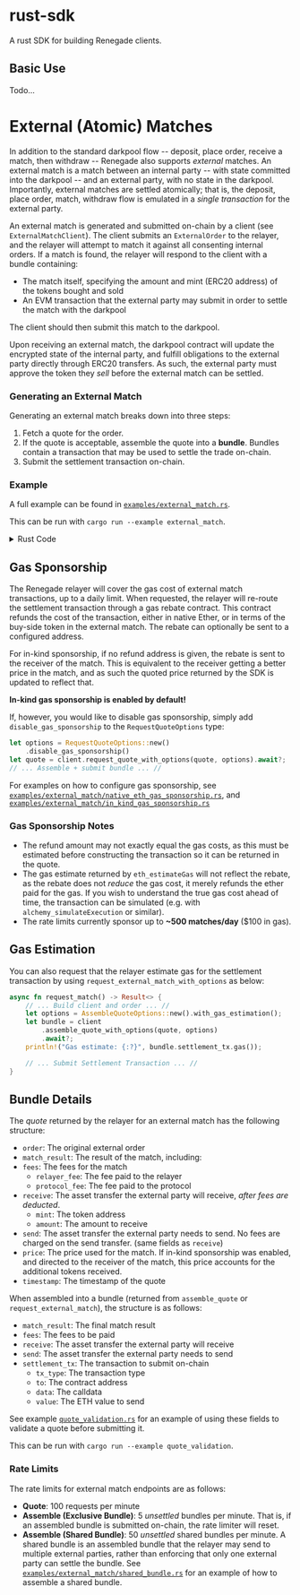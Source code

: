 # rust-sdk
A rust SDK for building Renegade clients.

## Basic Use

Todo...

# External (Atomic) Matches

In addition to the standard darkpool flow -- deposit, place order, receive a match, then withdraw -- Renegade also supports *external* matches. An external match is a match between an internal party -- with state committed into the darkpool -- and an external party, with no state in the darkpool. Importantly, external matches are settled atomically; that is, the deposit, place order, match, withdraw flow is emulated in a _single transaction_ for the external party.

An external match is generated and submitted on-chain by a client (see `ExternalMatchClient`). The client submits an `ExternalOrder` to the relayer, and the relayer will attempt to match it against all consenting internal orders. If a match is found, the relayer will respond to the client with a bundle containing:
- The match itself, specifying the amount and mint (ERC20 address) of the tokens bought and sold
- An EVM transaction that the external party may submit in order to settle the match with the darkpool

The client should then submit this match to the darkpool.

Upon receiving an external match, the darkpool contract will update the encrypted state of the internal party, and fulfill obligations to the external party directly through ERC20 transfers. As such, the external party must approve the token they _sell_ before the external match can be settled.

### Generating an External Match

Generating an external match breaks down into three steps:
1. Fetch a quote for the order.
2. If the quote is acceptable, assemble the quote into a **bundle**. Bundles contain a transaction that may be used to settle the trade on-chain.
3. Submit the settlement transaction on-chain.

### Example
A full example can be found in [`examples/external_match.rs`](examples/external_match.rs).

This can be run with `cargo run --example external_match`.

<details>
<summary>Rust Code</summary>

```rust

// ... See `examples/external_match.rs` for full example ... //

#[tokio::main]
async fn main() -> Result<(), eyre::Error> {
    // Get wallet from private key
    let signer = get_signer().await?;

    // Get the external match client
    let api_key = std::env::var("EXTERNAL_MATCH_KEY").unwrap();
    let api_secret = std::env::var("EXTERNAL_MATCH_SECRET").unwrap();
    let client = ExternalMatchClient::new_sepolia_client(&api_key, &api_secret).unwrap();

    let order = ExternalOrderBuilder::new()
        .base_mint(BASE_MINT)
        .quote_mint(QUOTE_MINT)
        .quote_amount(30_000_000) // $30 USDC
        .min_fill_size(30_000_000) // $30 USDC
        .side(OrderSide::Sell)
        .build()
        .unwrap();

    fetch_quote_and_execute(&client, order, &signer).await?;
    Ok(())
}

/// Fetch a quote from the external api and print it
async fn fetch_quote_and_execute(
    client: &ExternalMatchClient,
    order: ExternalOrder,
    wallet: &OurMiddleware,
) -> Result<(), eyre::Error> {
    // Fetch a quote from the relayer
    println!("Fetching quote...");
    let res = client.request_quote(order).await?;
    let quote = match res {
        Some(quote) => quote,
        None => eyre::bail!("No quote found"),
    };

    // Assemble the quote into a bundle
    println!("Assembling quote...");
    let bundle = match client.assemble_quote(quote).await? {
        Some(bundle) => bundle,
        None => eyre::bail!("No bundle found"),
    };
    execute_bundle(wallet, bundle).await
}

/// Execute a bundle directly
async fn execute_bundle(
    wallet: &OurMiddleware,
    bundle: AtomicMatchApiBundle,
) -> Result<(), eyre::Error> {
    println!("Submitting bundle...\n");
    let tx = bundle.settlement_tx.clone();
    let receipt: PendingTransaction<_> = wallet.send_transaction(tx, None).await.unwrap();

    println!("Successfully submitted transaction: {:#x}", receipt.tx_hash());
    Ok(())
}
```
</details>

## Gas Sponsorship

The Renegade relayer will cover the gas cost of external match transactions, up to a daily limit. When requested, the relayer will re-route the settlement transaction through a gas rebate contract. This contract refunds the cost of the transaction, either in native Ether, or in terms of the buy-side token in the external match.
The rebate can optionally be sent to a configured address.

For in-kind sponsorship, if no refund address is given, the rebate is sent to the receiver of the match. This is equivalent to the receiver getting a better price in the match, and as such the quoted price returned by the SDK is updated to reflect that.

**In-kind gas sponsorship is enabled by default!**

If, however, you would like to disable gas sponsorship, simply add `disable_gas_sponsorship` to the `RequestQuoteOptions` type:
```rust
let options = RequestQuoteOptions::new()
    .disable_gas_sponsorship()
let quote = client.request_quote_with_options(quote, options).await?;
// ... Assemble + submit bundle ... //
```

For examples on how to configure gas sponsorship, see [`examples/external_match/native_eth_gas_sponsorship.rs`](examples/external_match/native_eth_gas_sponsorship.rs), and [`examples/external_match/in_kind_gas_sponsorship.rs`](examples/external_match/in_kind_gas_sponsorship.rs)

### Gas Sponsorship Notes

- The refund amount may not exactly equal the gas costs, as this must be estimated before constructing the transaction so it can be returned in the quote.
- The gas estimate returned by `eth_estimateGas` will not reflect the rebate, as the rebate does not _reduce_ the gas cost, it merely refunds the ether paid for the gas. If you wish to understand the true gas cost ahead of time, the transaction can be simulated (e.g. with `alchemy_simulateExecution` or similar).
- The rate limits currently sponsor up to **~500 matches/day** ($100 in gas). 

## Gas Estimation

You can also request that the relayer estimate gas for the settlement transaction by using `request_external_match_with_options` as below:
```rust
async fn request_match() -> Result<> {
    // ... Build client and order ... // 
    let options = AssembleQuoteOptions::new().with_gas_estimation();
    let bundle = client
        .assemble_quote_with_options(quote, options)
        .await?;
    println!("Gas estimate: {:?}", bundle.settlement_tx.gas());

    // ... Submit Settlement Transaction ... //
}
```


## Bundle Details
The *quote* returned by the relayer for an external match has the following structure:
- `order`: The original external order
- `match_result`: The result of the match, including:
- `fees`: The fees for the match
    - `relayer_fee`: The fee paid to the relayer
    - `protocol_fee`: The fee paid to the protocol
- `receive`: The asset transfer the external party will receive, *after fees are deducted*.
    - `mint`: The token address
    - `amount`: The amount to receive
- `send`: The asset transfer the external party needs to send. No fees are charged on the send transfer. (same fields as `receive`)
- `price`: The price used for the match. If in-kind sponsorship was enabled, and directed to the receiver of the match, this price accounts for the additional tokens received.
- `timestamp`: The timestamp of the quote

When assembled into a bundle (returned from `assemble_quote` or `request_external_match`), the structure is as follows:
- `match_result`: The final match result
- `fees`: The fees to be paid
- `receive`: The asset transfer the external party will receive
- `send`: The asset transfer the external party needs to send
- `settlement_tx`: The transaction to submit on-chain
    - `tx_type`: The transaction type
    - `to`: The contract address
    - `data`: The calldata
    - `value`: The ETH value to send

See example [`quote_validation.rs`](examples/quote_validation.rs) for an example of using these fields to validate a quote before submitting it.

This can be run with `cargo run --example quote_validation`.

### Rate Limits
The rate limits for external match endpoints are as follows: 
- **Quote**: 100 requests per minute
- **Assemble (Exclusive Bundle)**: 5 _unsettled_ bundles per minute. That is, if an assembled bundle is submitted on-chain, the rate limiter will reset. 
- **Assemble (Shared Bundle)**: 50 _unsettled_ shared bundles per minute. A shared bundle is an assembled bundle that the relayer may send to multiple external parties, rather than enforcing that only one external party can settle the bundle. See [`examples/external_match/shared_bundle.rs`](examples/external_match/shared_bundle.rs) for an example of how to assemble a shared bundle.